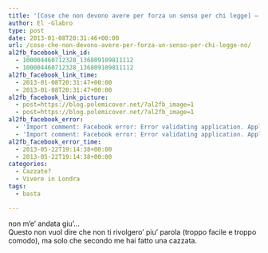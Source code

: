 ```yaml
---
title: '[Cose che non devono avere per forza un senso per chi legge] – …no'
author: El -Glabro
type: post
date: 2013-01-08T20:31:46+00:00
url: /cose-che-non-devono-avere-per-forza-un-senso-per-chi-legge-no/
al2fb_facebook_link_id:
  - 100004460712328_136809109811112
  - 100004460712328_136809109811112
al2fb_facebook_link_time:
  - 2013-01-08T20:31:47+00:00
  - 2013-01-08T20:31:47+00:00
al2fb_facebook_link_picture:
  - post=https://blog.polemicover.net/?al2fb_image=1
  - post=https://blog.polemicover.net/?al2fb_image=1
al2fb_facebook_error:
  - 'Import comment: Facebook error: Error validating application. Application has been deleted.'
  - 'Import comment: Facebook error: Error validating application. Application has been deleted.'
al2fb_facebook_error_time:
  - 2013-05-22T19:14:38+00:00
  - 2013-05-22T19:14:38+00:00
categories:
  - Cazzate?
  - Vivere in Londra
tags:
  - basta

---
```

non m&#8217;e&#8217; andata giu&#8217;&#8230;  
Questo non vuol dire che non ti rivolgero&#8217; piu&#8217; parola (troppo facile e troppo comodo), ma solo che secondo me hai fatto una cazzata.